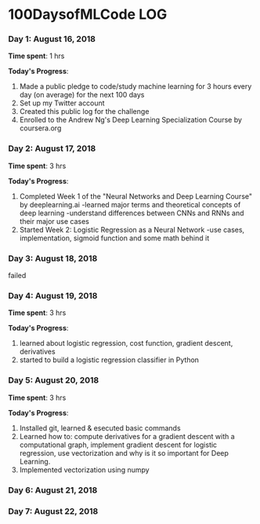 # 100DaysofMLCode LOG

### Day 1: August 16, 2018 

**Time spent**: 1 hrs  

**Today's Progress**: 

1. Made a public pledge to code/study machine learning for 3 hours every day (on average) for the next 100 days
2. Set up my Twitter account
3. Created this public log for the challenge 
4. Enrolled to the Andrew Ng's Deep Learning Specialization Course by coursera.org

### Day 2: August 17, 2018 

**Time spent**: 3 hrs  

**Today's Progress**: 

1. Completed Week 1 of the "Neural Networks and Deep Learning Course" by deeplearning.ai
  -learned major terms and theoretical concepts of deep learning
  -understand differences between CNNs and RNNs and their major use cases 
2. Started Week 2: Logistic Regression as a Neural Network
  -use cases, implementation, sigmoid function and some math behind it

### Day 3: August 18, 2018 

failed

### Day 4: August 19, 2018 

**Time spent**: 3 hrs  

**Today's Progress**: 

1. learned about logistic regression, cost function, gradient descent, derivatives 
2. started to build a logistic regression classifier in Python

### Day 5: August 20, 2018 

**Time spent**: 3 hrs  

**Today's Progress**: 

1. Installed git, learned & esecuted basic commands
2. Learned how to:
  compute derivatives for a gradient descent with a computational graph,
  implement gradient descent for logistic regression,
  use vectorization and why is it so important for Deep Learning. 
5. Implemented vectorization using numpy

### Day 6: August 21, 2018 
### Day 7: August 22, 2018
 








